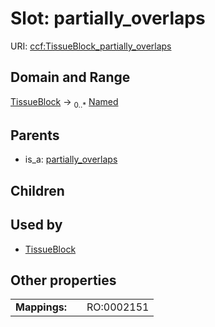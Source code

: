 
# Slot: partially_overlaps



URI: [ccf:TissueBlock_partially_overlaps](http://purl.org/ccf/TissueBlock_partially_overlaps)


## Domain and Range

[TissueBlock](TissueBlock.md) &#8594;  <sub>0..\*</sub> [Named](Named.md)

## Parents

 *  is_a: [partially_overlaps](partially_overlaps.md)

## Children


## Used by

 * [TissueBlock](TissueBlock.md)

## Other properties

|  |  |  |
| --- | --- | --- |
| **Mappings:** | | RO:0002151 |
